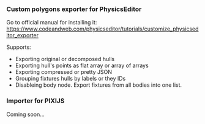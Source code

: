 ### Custom polygons exporter for PhysicsEditor

Go to official manual for installing it: https://www.codeandweb.com/physicseditor/tutorials/customize_physicseditor_exporter


Supports:

* Exporting original or decomposed hulls
* Exporting hull's points as flat array or array of arrays
* Exporting compressed or pretty JSON
* Grouping fixtures hulls by labels or they IDs
* Disableing body node. Export fixtures from all bodies into one list.


### Importer for PIXIJS

Coming soon...